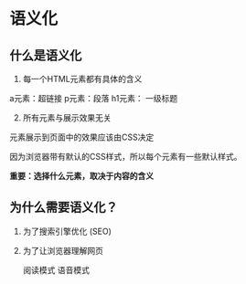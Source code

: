 # 语义化


## 什么是语义化

1. 每一个HTML元素都有具体的含义

a元素：超链接
p元素：段落
h1元素： 一级标题

2. 所有元素与展示效果无关

元素展示到页面中的效果应该由CSS决定

因为浏览器带有默认的CSS样式，所以每个元素有一些默认样式。

**重要：选择什么元素，取决于内容的含义**

## 为什么需要语义化？

1. 为了搜索引擎优化 (SEO)

2. 为了让浏览器理解网页

    阅读模式 语音模式
